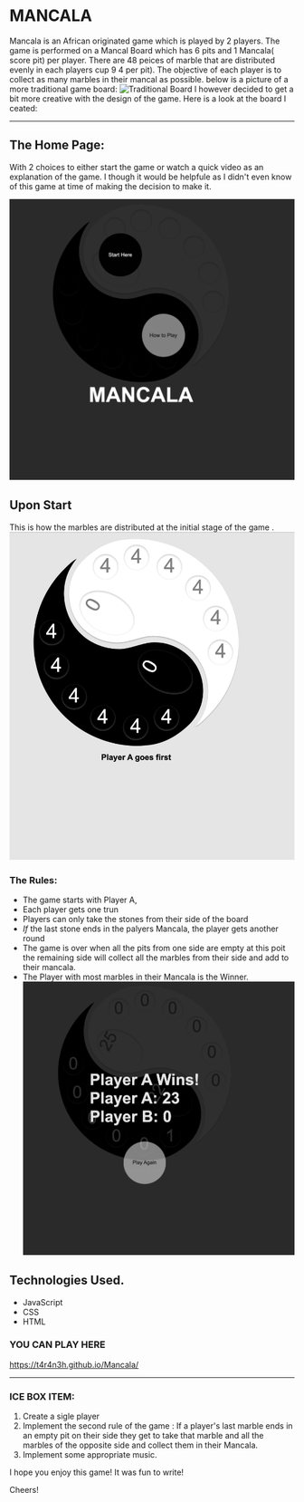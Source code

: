  
# MANCALA
Mancala is an African originated game which is played by 2 players. The game is performed on a Mancal Board which has  6 pits  and 1 Mancala( score pit) per player. There are 48 peices of marble that are distributed evenly in each players cup 9 4 per pit). 
The objective of each player is to collect as many marbles in their mancal as possible. below is a picture of a more traditional game board:
![Traditional Board](./images/Traditional-Board.png)
I however decided to get a bit more creative with the design of the game. Here is a look at the board I ceated:

---
## The Home Page:
With 2 choices to either start the game or watch a quick video as an explanation of the game. I though it would be helpfule as I didn't even know of this game at time of making the decision to make it. 

![Welcome Banner](./images/Welcome-Banner.png)
## Upon Start
This is how the marbles are distributed at the initial stage of the game . 
![Inital State](images/Initial-State.png)
### The Rules:
* The game starts with Player A, 
* Each player gets one trun 
* Players can only take the stones from their side of the board
* *If* the last stone ends in the palyers Mancala, the player gets another round
* The game is over when all the pits from one side are empty at this poit the remaining side will collect all the marbles from their side and add to their mancala.
* The Player with most marbles in their Mancala is the Winner.
![Winner-Banner](images/Winner-Banner.png)
    


  
## Technologies Used.
* JavaScript
* CSS
* HTML  

### YOU CAN PLAY HERE
https://t4r4n3h.github.io/Mancala/

----
  




### ICE BOX ITEM:
 1. Create a sigle player
 2. Implement the second rule of the game : If a player's last marble ends in an empty pit on their side they get to take that marble and all the marbles of the opposite side and collect them in their Mancala. 
 3. Implement some appropriate music.
 

  I hope you enjoy this game! It was fun to write! 
  
  Cheers!

  
  